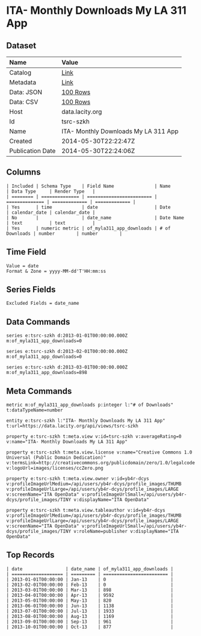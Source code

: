 # ITA- Monthly Downloads My LA 311 App

## Dataset

| Name | Value |
| :--- | :---- |
| Catalog | [Link](https://catalog.data.gov/dataset/ita-monthly-downloads-my-la-311-app-8e18b) |
| Metadata | [Link](https://data.lacity.org/api/views/tsrc-szkh) |
| Data: JSON | [100 Rows](https://data.lacity.org/api/views/tsrc-szkh/rows.json?max_rows=100) |
| Data: CSV | [100 Rows](https://data.lacity.org/api/views/tsrc-szkh/rows.csv?max_rows=100) |
| Host | data.lacity.org |
| Id | tsrc-szkh |
| Name | ITA- Monthly Downloads My LA 311 App |
| Created | 2014-05-30T22:22:47Z |
| Publication Date | 2014-05-30T22:24:06Z |

## Columns

```ls
| Included | Schema Type    | Field Name               | Name           | Data Type     | Render Type   |
| ======== | ============== | ======================== | ============== | ============= | ============= |
| Yes      | time           | date                     | Date           | calendar_date | calendar_date |
| No       |                | date_name                | Date Name      | text          | text          |
| Yes      | numeric metric | of_myla311_app_downloads | # of Downloads | number        | number        |
```

## Time Field

```ls
Value = date
Format & Zone = yyyy-MM-dd'T'HH:mm:ss
```

## Series Fields

```ls
Excluded Fields = date_name
```

## Data Commands

```ls
series e:tsrc-szkh d:2013-01-01T00:00:00.000Z m:of_myla311_app_downloads=0

series e:tsrc-szkh d:2013-02-01T00:00:00.000Z m:of_myla311_app_downloads=0

series e:tsrc-szkh d:2013-03-01T00:00:00.000Z m:of_myla311_app_downloads=898
```

## Meta Commands

```ls
metric m:of_myla311_app_downloads p:integer l:"# of Downloads" t:dataTypeName=number

entity e:tsrc-szkh l:"ITA- Monthly Downloads My LA 311 App" t:url=https://data.lacity.org/api/views/tsrc-szkh

property e:tsrc-szkh t:meta.view v:id=tsrc-szkh v:averageRating=0 v:name="ITA- Monthly Downloads My LA 311 App"

property e:tsrc-szkh t:meta.view.license v:name="Creative Commons 1.0 Universal (Public Domain Dedication)" v:termsLink=http://creativecommons.org/publicdomain/zero/1.0/legalcode v:logoUrl=images/licenses/ccZero.png

property e:tsrc-szkh t:meta.view.owner v:id=yb4r-dcys v:profileImageUrlMedium=/api/users/yb4r-dcys/profile_images/THUMB v:profileImageUrlLarge=/api/users/yb4r-dcys/profile_images/LARGE v:screenName="ITA OpenData" v:profileImageUrlSmall=/api/users/yb4r-dcys/profile_images/TINY v:displayName="ITA OpenData"

property e:tsrc-szkh t:meta.view.tableauthor v:id=yb4r-dcys v:profileImageUrlMedium=/api/users/yb4r-dcys/profile_images/THUMB v:profileImageUrlLarge=/api/users/yb4r-dcys/profile_images/LARGE v:screenName="ITA OpenData" v:profileImageUrlSmall=/api/users/yb4r-dcys/profile_images/TINY v:roleName=publisher v:displayName="ITA OpenData"
```

## Top Records

```ls
| date                | date_name | of_myla311_app_downloads | 
| =================== | ========= | ======================== | 
| 2013-01-01T00:00:00 | Jan-13    | 0                        | 
| 2013-02-01T00:00:00 | Feb-13    | 0                        | 
| 2013-03-01T00:00:00 | Mar-13    | 898                      | 
| 2013-04-01T00:00:00 | Apr-13    | 9592                     | 
| 2013-05-01T00:00:00 | May-13    | 820                      | 
| 2013-06-01T00:00:00 | Jun-13    | 1138                     | 
| 2013-07-01T00:00:00 | Jul-13    | 1933                     | 
| 2013-08-01T00:00:00 | Aug-13    | 1169                     | 
| 2013-09-01T00:00:00 | Sep-13    | 961                      | 
| 2013-10-01T00:00:00 | Oct-13    | 877                      | 
```
